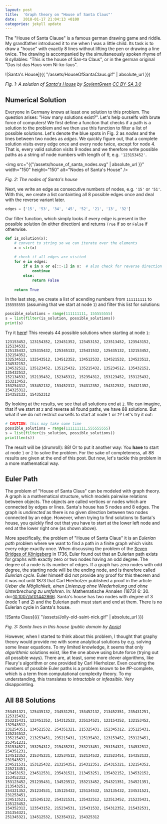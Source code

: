 ```yaml
---
layout: post
title:  'Graph theory on "House of Santa Claus"'
date:   2018-01-17 21:04:13 +0100
categories: jekyll update
---
```


The "House of Santa Clause" is a famous german drawing game and riddle. My grandfather introduced it to me when I was a little child. Its task is to draw a "house" with exactly 8 lines without lifting the pen or drawing a line twice. The drawing is accompanied by the simultaneously spoken rhyme of 8 syllables: "This is the house of San-ta Claus", or in the german original "Das ist das Haus vom Ni-ko-laus".

![Santa's House]({{ "/assets/HouseOfSantaClaus.gif" | absolute_url }})

*Fig. 1: A solution of [Santa's House](https://de.wikipedia.org/wiki/Haus_vom_Nikolaus#/media/File:Blender3D_HouseOfStNiclas.gif) by [SoylentGreen](https://commons.wikimedia.org/wiki/User:SoylentGreen) [CC BY-SA 3.0](http://creativecommons.org/licenses/by-sa/3.0/)*

## Numerical Solution

Everyone in Germany knows at least one solution to this problem. The question arises: "How many solutions exist?". Let's help ourselfs with brute force of computers! We first define a function that checks if a path is a solution to the problem and we then use this function to filter a list of possible solutions. Let's denote the blue spots in Fig. 2 as *nodes* and the lines between two nodes as *edges*. We quickly figure out, that a complete solution visits every edge once and every node twice, except for node 4. That is, every valid solution visits 9 nodes and we therefore write possible paths as a string of node numbers with length of 9, e.g. `'123153452'`.

<img src="{{"/assets/house_of_santa_nodes.svg" | absolute_url }}" width="150" height="150" alt="Nodes of Santa's House" />

*Fig. 2: The nodes of Santa's house*

Next, we write an edge as consecutive numbers of nodes, e.g. `'15'` or `'51'`. With this, we create a list containting all 8 possible edges once and deal with the reverse variant later.

```python
edges = ['15', '53', '34', '45', '52', '21', '13', '32']
```

Our filter function, which simply looks if every edge is present in the possible solution (in either direction) and returns `True` if so or `False` if otherwise.

```python
def is_solution(x):
    # convert to string so we can iterate over the elements
    x = str(x)
    
    # check if all edges are visited
    for e in edges:
        if e in x or e[::-1] in x:  # also check for reverse direction
            continue
        else:
            return False
    
    return True
```

In the last step, we create a list of acending numbers from `111111111` to `155555555` (assuming that we start at node `1`) and filter this list for solutions:

```python
possible_solutions = range(111111111, 155555555)
s = list(filter(is_solution, possible_solutions))
print(s)
```

Try it [here](https://repl.it/repls/ImperturbableDisfiguredMonads)!
This reveals 44 possible solutions when starting at node `1`:

```
123153452, 123154352, 123451352, 123453152, 123513452, 123543152, 125134532,
125135432, 125315432, 125345132, 125431532, 125435132, 132153452, 132154352,
132534512, 132543512, 134512352, 134512532, 134521532, 134523512, 134532152,
134532512, 135123452, 135125432, 135215432, 135234512, 135432152, 135432512,
152134532, 152135432, 152345312, 152354312, 153123452, 153125432, 153213452,
153254312, 153452132, 153452312, 154312352, 154312532, 154321352, 154325312,
154352132, 154352312
```

By looking at the results, we see that all solutions end at `2`. We can imagine, that if we start at `2` and reverse all found paths, we have 88 solutions.
But what if we do not restrict ourselfs to start at node `1` or `2`? Let's try it out:

```python
# CAUTION: this may take some time
possible_solutions = range(111111111,555555555)
s = list(filter(is_solution, possible_solutions))
print(len(s))
```

The result will be (drumroll): 88! Or to put it another way: You __have__ to start at node `1` or `2` to solve the problem. For the sake of completeness, all 88 results are given at the end of this post. But now, let's tackle this problem in a more mathematical way.

## Euler Path

The problem of "House of Santa Claus" can be modeled with graph theory. A graph is a mathematical structure, which models pairwise relations between objects. The objects are called vertices or nodes which are connected by edges or lines. Santa's house has 5 nodes and 8 edges. The graph is *undirected* as there is no given direction between two nodes connected by an edge. However, when trying to find solutions to Santa's house, you quickly find out that you have to start at the lower left node and end at the lower right one (as shown above).

More specifically, the problem of "House of Santa Claus" it is an *Eulerian path* problem where we want to find a path in a finite graph which visits every edge exactly once. When discussing the problem of the [Seven Bridges of Königsberg](https://en.wikipedia.org/wiki/Seven_Bridges_of_Königsberg) in 1736, Euler found out that an Eulerian path exists for graphs with exactly zero or two nodes having an odd degree. The degree of a node is its number of edges. If a graph has zero nodes with odd degree, the starting node will be the ending node, and is therefore called *Eulerian cycle*. Euler himself did not provide any proof for this theorem and it was not until 1873 that Carl Hierholzer published a proof in the article *Ueber die Möglichkeit, einen Linienzug ohne Wiederholung und ohne Unterbrechung zu umfahren*. In: Mathematische Annalen (1873) 6: 30. doi:[10.1007/bf01442866](https://doi.org/10.1007/bf01442866).  Santa's house has two nodes with degree of 3 (node 1 and 2) and the Eulerian path must start and end at them. There is no Eulerian cycle in Santa's house.

![Santa Claus]({{ "/assets/Jolly-old-saint-nick.gif" | absolute_url }})

*Fig. 3: Santa lives in this house (public domain by [Anrie](https://commons.wikimedia.org/wiki/File:Jolly-old-saint-nick.gif))*

However, when I started to think about this problem, I thought that graphy theory would provide me with some analytical solutions by e.g. solving some linear equations. To my limited knowledge, it seems that only *algorithmic* solutions exist, like the one above using brute force (trying out all possible ways). There are, at least, some more clever algorithms, like Fleury's algorithm or one provided by Carl Hierholzer. Even counting the numbers of possible Euler paths is a problem known to be #P-complete, which is a term from computational complexity theory. To my understanding, this translates to *intractable* or *infeasible*. Very disappointing.

## All 88 Solutions

```
253451321, 125435132, 234531251, 153452132, 213452351, 235431251, 125315432,
253215431, 123451352, 154312532, 235134521, 123154352, 132153452, 132543512,
231254351, 134521532, 254351321, 215325431, 152345312, 235125431, 135234512,
135215432, 213253451, 235215431, 125135432, 123153452, 253123451, 253451231,
231534521, 153254312, 215435231, 253213451, 253154321, 134532512, 254351231,
134512352, 215345231, 132534512, 152134532, 213523451, 154352132, 231543521,
234521531, 153125432, 213254351, 254312351, 254315321, 132154352, 235213451,
123453152, 234512531, 235431521, 213453251, 135432152, 134532152, 153452312,
153123452, 251235431, 134523512, 153213452, 254321351, 234521351, 213543251,
154321352, 251234531, 135125432, 125134532, 152135432, 234531521, 231253451,
234513521, 125345132, 254321531, 135432512, 123513452, 215235431, 135123452,
154352312, 123543152, 215234531, 125431532, 154312352, 215432531, 251354321,
251345321, 134512532, 152354312, 154325312
```
